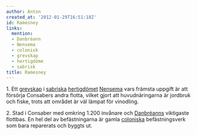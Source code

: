 ```yaml
---
author: Anton
created_at: '2012-01-29T16:51:18Z'
id: Ramesney
links:
  mention:
  - Danbréann
  - Nensema
  - colonisk
  - grevskap
  - hertigdöme
  - sabrisk
title: Ramesney
---
```


1\. Ett [grevskap] i [sabriska][] [hertigdömet][] [Nensema] vars främsta uppgift är att försörja
Consabers andra flotta, vilket gjort att huvudnäringarna är jordbruk och fiske, trots att området är
väl lämpat för vinodling.

2\. Stad i Consaber med omkring 1.200 invånare och [Danbréanns] viktigaste flottbas. En hel del av
befästningarna är gamla [coloniska] befästningsverk som bara reparerats och byggts ut.

  [grevskap]: grevskap
  [sabriska]: sabrisk
  [hertigdömet]: hertigdöme
  [Nensema]: Nensema
  [Danbréanns]: Danbréann
  [coloniska]: colonisk
